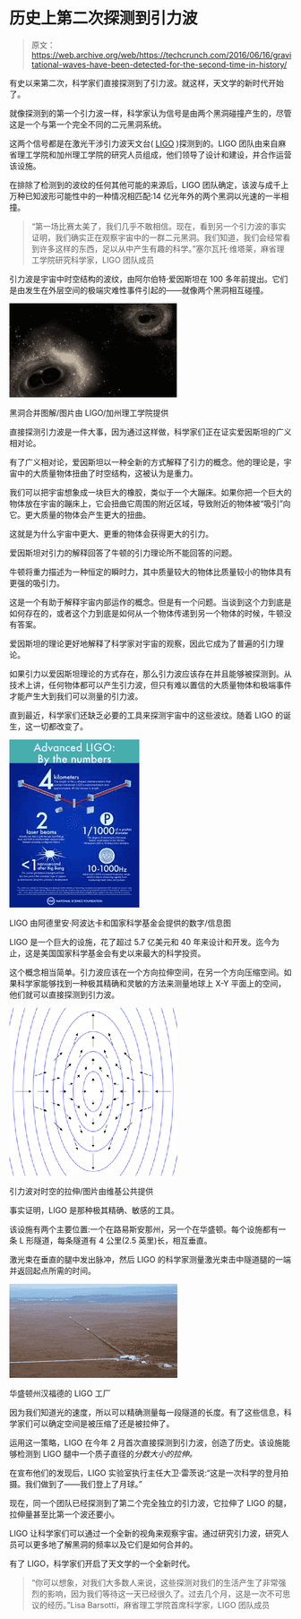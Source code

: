 # 历史上第二次探测到引力波 

> 原文：<https://web.archive.org/web/https://techcrunch.com/2016/06/16/gravitational-waves-have-been-detected-for-the-second-time-in-history/>

有史以来第二次，科学家们直接探测到了引力波。就这样，天文学的新时代开始了。

就像探测到的第一个引力波一样，科学家认为信号是由两个黑洞碰撞产生的，尽管这是一个与第一个完全不同的二元黑洞系统。

这两个信号都是在激光干涉引力波天文台( [LIGO](https://web.archive.org/web/20230131001457/https://www.nsf.gov/news/special_reports/ligoevent/pdfs/LIGO_factsheet_v01.pdf) )探测到的。LIGO 团队由来自麻省理工学院和加州理工学院的研究人员组成，他们领导了设计和建设，并合作运营该设施。

在排除了检测到的波纹的任何其他可能的来源后，LIGO 团队确定，该波与成千上万种已知波形可能性中的一种情况相匹配:14 亿光年外的两个黑洞以光速的一半相撞。

> “第一场比赛太美了，我们几乎不敢相信。现在，看到另一个引力波的事实证明，我们确实正在观察宇宙中的一群二元黑洞。我们知道，我们会经常看到许多这样的东西，足以从中产生有趣的科学。”塞尔瓦托·维塔莱，麻省理工学院研究科学家，LIGO 团队成员

引力波是宇宙中时空结构的波纹，由阿尔伯特·爱因斯坦在 100 多年前提出。它们是由发生在外层空间的极端灾难性事件引起的——就像两个黑洞相互碰撞。

![Illustration of black holes merging together / Image courtesy of LIGO/Caltech](img/37f43eaa7af38de2a19b6a804928fa17.png)

黑洞合并图解/图片由 LIGO/加州理工学院提供

直接探测引力波是一件大事，因为通过这样做，科学家们正在证实爱因斯坦的广义相对论。

有了广义相对论，爱因斯坦以一种全新的方式解释了引力的概念。他的理论是，宇宙中的大质量物体扭曲了时空结构，这被认为是重力。

我们可以把宇宙想象成一块巨大的橡胶，类似于一个大蹦床。如果你把一个巨大的物体放在宇宙的蹦床上，它会扭曲它周围的附近区域，导致附近的物体被“吸引”向它。更大质量的物体会产生更大的扭曲。

这就是为什么宇宙中更大、更重的物体会获得更大的引力。

爱因斯坦对引力的解释回答了牛顿的引力理论所不能回答的问题。

牛顿将重力描述为一种恒定的瞬时力，其中质量较大的物体比质量较小的物体具有更强的吸引力。

这是一个有助于解释宇宙内部运作的概念。但是有一个问题。当谈到这个力到底是如何存在的，或者这个力到底是如何从一个物体传递到另一个物体的时候，牛顿没有答案。

爱因斯坦的理论更好地解释了科学家对宇宙的观察，因此它成为了普遍的引力理论。

如果引力以爱因斯坦理论的方式存在，那么引力波应该存在并且能够被探测到。从技术上讲，任何物体都可以产生引力波，但只有难以置信的大质量物体和极端事件才能产生大到我们可以测量的引力波。

直到最近，科学家们还缺乏必要的工具来探测宇宙中的这些波纹。随着 LIGO 的诞生，这一切都改变了。

![LIGO by the numbers / Infographic courtesy of Adrian Apodaca and the National Science Foundation](img/631cbd6ca2e8d7ec5ff37f6705b28a76.png)

LIGO 由阿德里安·阿波达卡和国家科学基金会提供的数字/信息图

LIGO 是一个巨大的设施，花了超过 5.7 亿美元和 40 年来设计和开发。迄今为止，这是美国国家科学基金会有史以来最大的科学投资。

这个概念相当简单。引力波应该在一个方向拉伸空间，在另一个方向压缩空间。如果科学家能够找到一种极其精确和灵敏的方法来测量地球上 X-Y 平面上的空间，他们就可以直接探测到引力波。

![Stretching of spacetime by a gravitational wave / Image courtesy of Wikicommons](img/7676edc99992c749cefe48898b1bde25.png)

引力波对时空的拉伸/图片由维基公共提供

事实证明，LIGO 是那种极其精确、敏感的工具。

该设施有两个主要位置:一个在路易斯安那州，另一个在华盛顿。每个设施都有一条 L 形隧道，每条隧道有 4 公里(2.5 英里)长，相互垂直。

激光束在垂直的腿中发出脉冲，然后 LIGO 的科学家测量激光束击中隧道腿的一端并返回起点所需的时间。

![LIGO facility in Hanford, Washington](img/5a2399e4948df4ff3b64a9be3aa05363.png)

华盛顿州汉福德的 LIGO 工厂

因为我们知道光的速度，所以可以精确测量每一段隧道的长度。有了这些信息，科学家们可以确定空间是被压缩了还是被拉伸了。

运用这一策略，LIGO 在今年 2 月首次直接探测到引力波，创造了历史。该设施能够检测到 LIGO 腿中一个质子直径的*分数大小的拉伸。*

在宣布他们的发现后，LIGO 实验室执行主任大卫·雷茨说:“这是一次科学的登月拍摄。我们做到了——我们登上了月球。”

现在，同一个团队已经探测到了第二个完全独立的引力波，它拉伸了 LIGO 的腿，拉伸量甚至比第一个波还要小。

LIGO 让科学家们可以通过一个全新的视角来观察宇宙。通过研究引力波，研究人员可以更多地了解黑洞的频率以及它们是如何合并的。

有了 LIGO，科学家们开启了天文学的一个全新时代。

> “你可以想象，对我们大多数人来说，这些探测对我们的生活产生了非常强烈的影响，因为我们等待这一天已经很久了。过去几个月，这是一次不可思议的经历。”Lisa Barsotti，麻省理工学院首席科学家，LIGO 团队成员